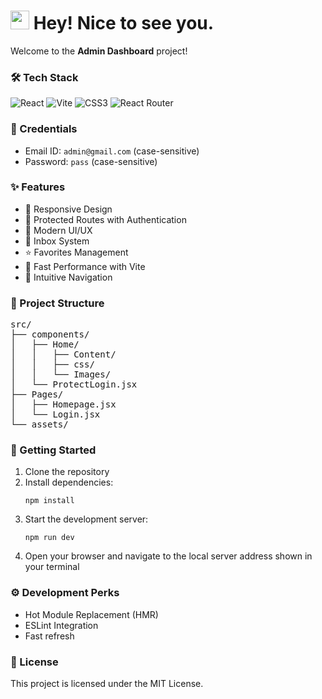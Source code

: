 <h1><img src="https://emojis.slackmojis.com/emojis/images/1531849430/4246/blob-sunglasses.gif?1531849430" width="30"/> Hey! Nice to see you.</h1>

<p>Welcome to the <b>Admin Dashboard</b> project!</p>

<h3>🛠️ Tech Stack</h3>
<p>
  <img alt="React" src="https://img.shields.io/badge/-React-45b8d8?style=flat-square&logo=react&logoColor=white" />
  <img alt="Vite" src="https://img.shields.io/badge/-Vite-646CFF?style=flat-square&logo=vite&logoColor=white" />
  <img alt="CSS3" src="https://img.shields.io/badge/-CSS3-1572B6?style=flat-square&logo=css3&logoColor=white" />
  <img alt="React Router" src="https://img.shields.io/badge/-React_Router-CA4245?style=flat-square&logo=react-router&logoColor=white" />
</p>

<h3>🔐 Credentials</h3>
<ul>
  <li>Email ID: <code>admin@gmail.com</code> (case-sensitive)</li>
  <li>Password: <code>pass</code> (case-sensitive)</li>
</ul>

<h3>✨ Features</h3>
<ul>
  <li>📱 Responsive Design</li>
  <li>🔐 Protected Routes with Authentication</li>
  <li>🎨 Modern UI/UX</li>
  <li>📨 Inbox System</li>
  <li>⭐ Favorites Management</li>
  <li>🚀 Fast Performance with Vite</li>
  <li>🎯 Intuitive Navigation</li>
</ul>

<h3>📁 Project Structure</h3>

<pre>
src/
├── components/
│   ├── Home/
│   │   ├── Content/
│   │   ├── css/
│   │   └── Images/
│   └── ProtectLogin.jsx
├── Pages/
│   ├── Homepage.jsx
│   └── Login.jsx
└── assets/
</pre>

<h3>🚀 Getting Started</h3>

<ol>
  <li>Clone the repository</li>
  <li>Install dependencies:
    <pre><code>npm install</code></pre>
  </li>
  <li>Start the development server:
    <pre><code>npm run dev</code></pre>
  </li>
  <li>Open your browser and navigate to the local server address shown in your terminal</li>
</ol>

<h3>⚙️ Development Perks</h3>
<ul>
  <li>Hot Module Replacement (HMR)</li>
  <li>ESLint Integration</li>
  <li>Fast refresh</li>
</ul>

<h3>📄 License</h3>
<p>This project is licensed under the MIT License.</p>
